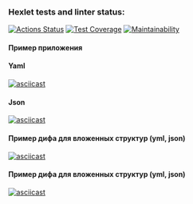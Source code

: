 ### Hexlet tests and linter status:
[![Actions Status](https://github.com/DNL-MSSRGN/java-project-71/actions/workflows/hexlet-check.yml/badge.svg)](https://github.com/DNL-MSSRGN/java-project-71/actions)
[![Test Coverage](https://api.codeclimate.com/v1/badges/38db55eb7117ed085bd9/test_coverage)](https://codeclimate.com/github/DNL-MSSRGN/java-project-71/test_coverage)
[![Maintainability](https://api.codeclimate.com/v1/badges/38db55eb7117ed085bd9/maintainability)](https://codeclimate.com/github/DNL-MSSRGN/java-project-71/maintainability)
#### Пример приложения

#### Yaml
[![asciicast](https://asciinema.org/a/erYos80pFplfR2geHHyHSwtnx.svg)](https://asciinema.org/a/erYos80pFplfR2geHHyHSwtnx)

#### Json
[![asciicast](https://asciinema.org/a/HtmYmMRoKQnfcMvCAosS1Dc4G.svg)](https://asciinema.org/a/HtmYmMRoKQnfcMvCAosS1Dc4G)

#### Пример дифа для вложенных структур (yml, json)
[![asciicast](https://asciinema.org/a/JGowYnFE8GjswAgMUMMJEm4aD.svg)](https://asciinema.org/a/JGowYnFE8GjswAgMUMMJEm4aD)

#### Пример дифа для вложенных структур (yml, json)
[![asciicast](https://asciinema.org/a/xl2fvNqFD4IzDYhCAULTS5Uk2.svg)](https://asciinema.org/a/xl2fvNqFD4IzDYhCAULTS5Uk2)
